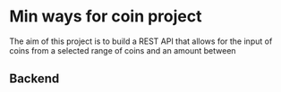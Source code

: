 # Min ways for coin project
The aim of this project is to build a REST API that allows for the input of coins from a selected range of coins and an amount between

## Backend
